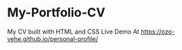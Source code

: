 # My-Portfolio-CV
My CV built with HTML and CSS
Live Demo At https://ozo-vehe.github.io/personal-profile/
